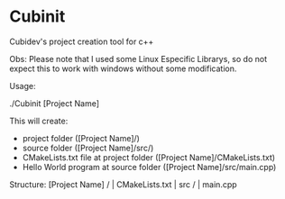 # Cubinit
Cubidev's project creation tool for c++

Obs: Please note that I used some Linux Especific Librarys, so do not expect this to work with windows without some modification.

Usage:

./Cubinit [Project Name]

This will create:
- project folder ([Project Name]/)
- source folder ([Project Name]/src/)
- CMakeLists.txt file at project folder ([Project Name]/CMakeLists.txt)
- Hello World program at source folder ([Project Name]/src/main.cpp)

Structure:
[Project Name] /
    | CMakeLists.txt
    | src /
        | main.cpp
        
